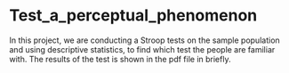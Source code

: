 #                                                Test_a_perceptual_phenomenon
In this project, we are conducting a Stroop tests on the sample population and using descriptive statistics,
to find which test the people are familiar with.  The results of the test is shown in the pdf file in briefly.
